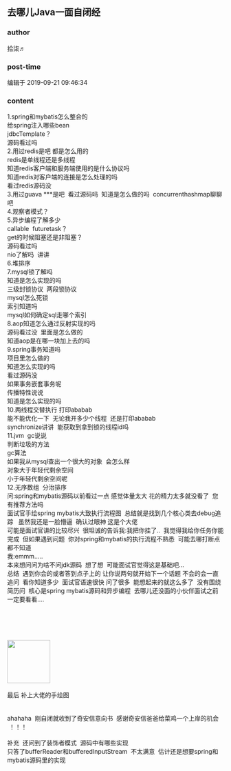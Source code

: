 ## 去哪儿Java一面自闭经
### author 
拾柒♬
### post-time 

编辑于  2019-09-21 09:46:34
### content 
<div class="post-topic-des nc-post-content">
 1.spring和mybatis怎么整合的
 <br/>
 给spring注入哪些bean
 <br/>
 jdbcTemplate？
 <br/>
 源码看过吗
 <br/>
 2.用过redis是吧 都是怎么用的
 <br/>
 redis是单线程还是多线程
 <br/>
 知道redis客户端和服务端使用的是什么协议吗
 <br/>
 知道redis对客户端的连接是怎么处理的吗
 <br/>
 看过redis源码没
 <br/>
 3.用过guava ***是吧  看过源码吗  知道是怎么做的吗  concurrenthashmap聊聊吧
 <br/>
 4.观察者模式？
 <br/>
 5.异步编程了解多少
 <br/>
 callable  futuretask？
 <br/>
 get的时候阻塞还是非阻塞？
 <br/>
 源码看过吗
 <br/>
 nio了解吗  讲讲
 <br/>
 6.堆排序
 <br/>
 7.mysql锁了解吗
 <br/>
 知道是怎么实现的吗
 <br/>
 三级封锁协议  两段锁协议
 <br/>
 mysql怎么死锁
 <br/>
 索引知道吗
 <br/>
 mysql如何确定sql走哪个索引
 <br/>
 8.aop知道怎么通过反射实现的吗
 <br/>
 源码看过没  里面是怎么做的
 <br/>
 知道aop是在哪一块加上去的吗
 <br/>
 9.spring事务知道吗
 <br/>
 项目里怎么做的
 <br/>
 知道怎么实现的吗
 <br/>
 看过源码没
 <br/>
 如果事务嵌套事务呢
 <br/>
 传播特性说说
 <br/>
 知道是怎么实现的吗
 <br/>
 10.两线程交替执行 打印ababab
 <br/>
 能不能优化一下  无论我开多少个线程  还是打印ababab
 <br/>
 synchronize讲讲  能获取到拿到锁的线程id吗
 <br/>
 11.jvm  gc说说
 <br/>
 判断垃圾的方法
 <br/>
 gc算法
 <br/>
 如果我从mysql查出一个很大的对象  会怎么样
 <br/>
 对象大于年轻代剩余空间
 <br/>
 小于年轻代剩余空间呢
 <br/>
 12.无序数组  分治排序
 <br/>
 问:spring和mybatis源码以前看过一点 感觉体量太大 花的精力太多就没看了  您有推荐方法吗
 <br/>
 面试官手绘spring mybatis大致执行流程图  总结就是找到几个核心类去debug追踪   虽然我还是一脸懵逼  确认过眼神 这是个大佬
 <br/>
 可能是面试官讲的比较尽兴  很坦诚的告诉我:我把你挂了..  我觉得我给你任务你能完成  但如果遇到问题  你对spring和mybatis的执行流程不熟悉  可能去哪打断点都不知道
 <br/>
 我:emmm.....
 <br/>
 本来想问问为啥不问jdk源码  想了想  可能面试官觉得这是基础吧...
 <br/>
 总结  遇到你会的或者答到点子上的 让你说两句就开始下一个话题 不会的会一直追问  看你知道多少  面试官语速很快 问了很多  能想起来的就这么多了  没有围绕简历问  核心是spring mybatis源码和异步编程  去哪儿还没面的小伙伴面试之前一定要看看....
 <br/>
 <br/>
 <br/>
 <br/>
 <br/>
 <br/>
 <img data-card-emoji="[安排明白]" height="100px" src="https://uploadfiles.nowcoder.com/images/20191018/468200_1571394935765_09DD8C2662B96CE14928333F055C5580" width="100px"/>
 <br/>
 <br/>
 最后 补上大佬的手绘图
 <br/>
 <img alt="" src="https://uploadfiles.nowcoder.com/message_images/20190920/958034126_1568962115076_discuss_1568962108892.jpeg"/>
 <br/>
 <br/>
 <br/>
 ahahaha  刚自闭就收到了奇安信意向书  感谢奇安信爸爸给菜鸡一个上岸的机会  ！！！
 <br/>
 <br/>
 补充  还问到了装饰者模式  源码中有哪些实现
 <br/>
 只答了bufferReader和bufferedInputStream  不太满意  估计还是想要spring和mybatis源码里的实现
 <br/>
</div>
